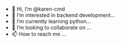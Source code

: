 - 👋 Hi, I’m @karen-cmd
- 👀 I’m interested in backend development...
- 🌱 I’m currently learning python...
- 💞️ I’m looking to collaborate on ...
- 📫 How to reach me ...

<!---
karen-cmd/karen-cmd is a ✨ special ✨ repository because its `README.md` (this file) appears on your GitHub profile.
You can click the Preview link to take a look at your changes.
--->
